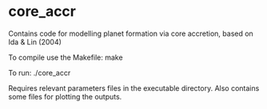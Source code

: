 # core_accr
Contains code for modelling planet formation via core accretion, based on Ida &amp; Lin (2004)

To compile use the Makefile:
make

To run:
./core_accr

Requires relevant parameters files in the executable directory.
Also contains some files for plotting the outputs.

